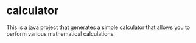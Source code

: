 # calculator

This is a java project that generates a simple calculator that allows you to perform various mathematical calculations.
